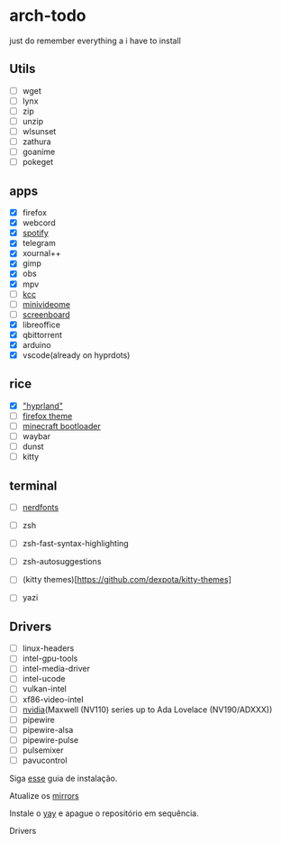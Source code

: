 # arch-todo
just do remember everything a i have to install

## Utils
- [ ] wget
- [ ] lynx
- [ ] zip
- [ ] unzip
- [ ] wlsunset
- [ ] zathura
- [ ] goanime
- [ ] pokeget
## apps
- [x] firefox
- [x] webcord
- [x] [spotify](https://github.com/hrkfdn/ncspot)
- [x] telegram
- [x] xournal++
- [x] gimp
- [x] obs
- [x] mpv
- [ ] [kcc](https://github.com/ciromattia/kcc)
- [ ] [minivideome](https://github.com/maykbrito/mini-video-me)
- [ ] [screenboard](https://github.com/maykbrito/screenboard)
- [x] libreoffice
- [x] qbittorrent
- [x] arduino
- [x] vscode(already on hyprdots)
## rice
- [x] ["hyprland"](https://github.com/prasanthrangan/hyprdots)
- [ ] [firefox theme](https://github.com/mimipile/firefoxCSS)
- [ ] [minecraft bootloader](https://github.com/Lxtharia/minegrub-theme)
- [ ] waybar
- [ ] dunst
- [ ] kitty
## terminal
- [ ] [nerdfonts](https://github.com/ryanoasis/nerd-fonts)
- [ ] zsh
- [ ] zsh-fast-syntax-highlighting
- [ ] zsh-autosuggestions
- [ ] (kitty themes)[https://github.com/dexpota/kitty-themes]
- [ ] yazi


## Drivers
- [ ] linux-headers
- [ ] intel-gpu-tools
- [ ] intel-media-driver
- [ ] intel-ucode
- [ ] vulkan-intel
- [ ] xf86-video-intel
- [ ] [nvidia](https://github.com/korvahannu/arch-nvidia-drivers-installation-guide)(Maxwell (NV110) series up to Ada Lovelace (NV190/ADXXX))
- [ ] pipewire
- [ ] pipewire-alsa
- [ ] pipewire-pulse
- [ ] pulsemixer
- [ ] pavucontrol

Siga [esse](https://codeberg.org/selan/arch_install/src/branch/main/arch_basic.md) guia de instalação.

Atualize os [mirrors](https://wiki.archlinux.org/title/Mirrors)

Instale o [yay](https://github.com/Jguer/yay) e apague o repositório em sequência.

Drivers


